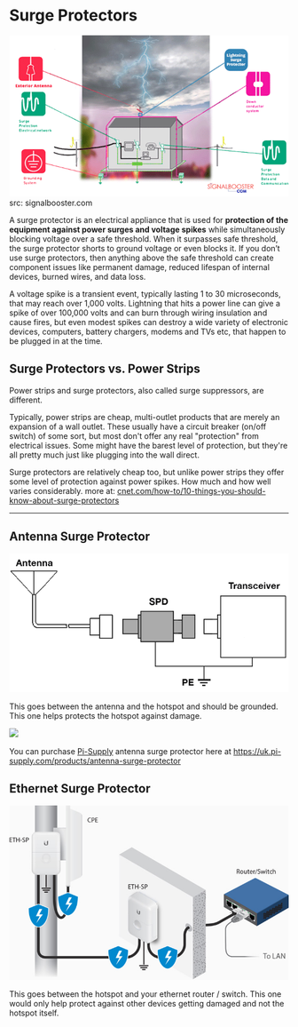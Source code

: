 # Surge Protectors 

![Surge Protector](../media/photos/surgeprotector/Grounding_a_lightning_surge_protector_with_ground_wire.png) src: signalbooster.com

A surge protector is an electrical appliance that is used for **protection of the equipment against power surges and voltage spikes** while simultaneously blocking voltage over a safe threshold.  When it surpasses safe threshold, the surge protector shorts to ground voltage or even blocks it. If you don’t use surge protectors, then anything above the safe threshold can create component issues like permanent damage, reduced lifespan of internal devices, burned wires, and data loss.

A voltage spike is a transient event, typically lasting 1 to 30 microseconds, that may reach over 1,000 volts. Lightning that hits a power line can give a spike of over 100,000 volts and can burn through wiring insulation and cause fires, but even modest spikes can destroy a wide variety of electronic devices, computers, battery chargers, modems and TVs etc, that happen to be plugged in at the time.

## Surge Protectors vs. Power Strips

Power strips and surge protectors, also called surge suppressors, are different. 

Typically, power strips are cheap, multi-outlet products that are merely an expansion of a wall outlet. These usually have a circuit breaker (on/off switch) of some sort, but most don't offer any real "protection" from electrical issues. Some might have the barest level of protection, but they're all pretty much just like plugging into the wall direct.

Surge protectors are relatively cheap too, but unlike power strips they offer some level of protection against power spikes. How much and how well varies considerably. more at: [cnet.com/how-to/10-things-you-should-know-about-surge-protectors](https://www.cnet.com/how-to/10-things-you-should-know-about-surge-protectors/)


<hr>

## Antenna Surge Protector

![Surge Protector](../media/photos/surgeprotector/diagram.png)

This goes between the antenna and the hotspot and should be grounded. This one helps protects the hotspot against damage.

![](https://cdn.shopify.com/s/files/1/2187/3161/products/Angle-Left_1024x.png?v=1576087764)

You can purchase [Pi-Supply](https://uk.pi-supply.com/) antenna surge protector here at https://uk.pi-supply.com/products/antenna-surge-protector



## Ethernet Surge Protector

![Surge Protector](../media/photos/surgeprotector/3rd-Party_ESD_Protection_01.jpg)

This goes between the hotspot and your ethernet router / switch. This one would only help protect against other devices getting damaged and not the hotspot itself.


